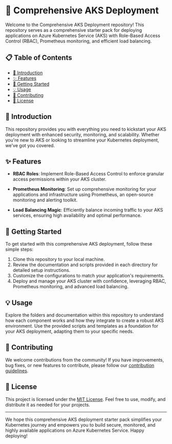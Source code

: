 # 🚀 Comprehensive AKS Deployment

Welcome to the Comprehensive AKS Deployment repository! This repository serves as a comprehensive starter pack for deploying applications on Azure Kubernetes Service (AKS) with Role-Based Access Control (RBAC), Prometheus monitoring, and efficient load balancing.

## 📋 Table of Contents

-   [👋 Introduction](#introduction)
-   [✨ Features](#features)
-   [🚀 Getting Started](#getting-started)
-   [💡 Usage](#usage)
-   [🤝 Contributing](#contributing)
-   [📄 License](#license)

## 👋 Introduction

This repository provides you with everything you need to kickstart your AKS deployment with enhanced security, monitoring, and scalability. Whether you're new to AKS or looking to streamline your Kubernetes deployment, we've got you covered.

## ✨ Features

-   **RBAC Roles**: Implement Role-Based Access Control to enforce granular access permissions within your AKS cluster.

-   **Prometheus Monitoring**: Set up comprehensive monitoring for your applications and infrastructure using Prometheus, an open-source monitoring and alerting toolkit.

-   **Load Balancing Magic**: Efficiently balance incoming traffic to your AKS services, ensuring high availability and optimal performance.

## 🚀 Getting Started

To get started with this comprehensive AKS deployment, follow these simple steps:

1. Clone this repository to your local machine.
2. Review the documentation and scripts provided in each directory for detailed setup instructions.
3. Customize the configurations to match your application's requirements.
4. Deploy and manage your AKS cluster with confidence, leveraging RBAC, Prometheus monitoring, and advanced load balancing.

## 💡 Usage

Explore the folders and documentation within this repository to understand how each component works and how they integrate to create a robust AKS environment. Use the provided scripts and templates as a foundation for your AKS deployment, adapting them to your specific needs.

## 🤝 Contributing

We welcome contributions from the community! If you have improvements, bug fixes, or new features to contribute, please follow our [contribution guidelines](CONTRIBUTING.md).

## 📄 License

This project is licensed under the [MIT License](LICENSE). Feel free to use, modify, and distribute it as needed for your projects.

---

We hope this comprehensive AKS deployment starter pack simplifies your Kubernetes journey and empowers you to build secure, monitored, and highly available applications on Azure Kubernetes Service. Happy deploying!
